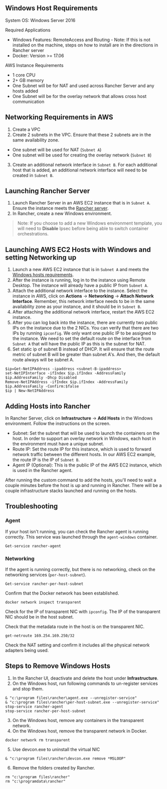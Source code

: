 ## Windows Host Requirements

System OS: Windows Server 2016

Required Applications
* Windows Features: RemoteAccess and Routing - Note: If this is not installed on the machine, steps on how to install are in the directions in Rancher server
* Docker: Version >= 17.06

AWS Instance Requirements
* 1 core CPU
* 2+ GB memory
* One Subnet will be for NAT and used across Rancher Server and any hosts added
* One Subnet will be for the overlay network that allows cross host communication 

## Networking Requirements in AWS

1. Create a VPC
2. Create 2 subnets in the VPC. Ensure that these 2 subnets are in the same availability zone.
  * One subnet will be used for NAT (`Subnet A`)
  * One subnet will be used for creating the overlay network (`Subnet B`)
3. Create an additional network interface in `Subnet B`. For each additional host that is added, an additional network interface will need to be created in `Subnet B`. 

## Launching Rancher Server

1. Launch Rancher Server in an AWS EC2 instance that is in `Subnet A`. Ensure the instance meets the [Rancher server](http://rancher.com/docs/rancher/v1.6/en/installing-rancher/installing-server/#requirements). 
2. In Rancher, create a new Windows environment. 
> Note: If you choose to add a new Windows environment template, you will need to **Disable** Ipsec before being able to switch container orchestrations. 

## Launching AWS EC2 Hosts with Windows and setting Networking up

1. Launch a new AWS EC2 instance that is in `Subnet A` and meets the [Windows hosts requirements](#windows-hosts-requirements).
2. After the instance is running, log in to the instance using Remote Desktop. The instance will already have a public IP from `Subnet A`. 
3. Attach the additional network interface to the instance. Select the instance in AWS, click on **Actions** -> **Networking** -> **Attach Network Interface**. Remember, this network interface needs to be in the same availability zone as your instance, and it should be in `Subnet B`. 
4. After attaching the additional network interface, restart the AWS EC2 instance.
5. After you can log back into the instance, there are currently two public IPs on the instance due to the 2 NICs. You can verify that there are two IPs by running `ipconfig`. We only want one public IP to be assigned to the instance. We need to set the default route on the interface from `Subnet A` that will have the public IP as this is the subnet for NAT. 
6. Set static ip of subnet B instead of DHCP. It will ensure that the route metric of subnet B will be greater than subnet A's. And then, the default route always will be subnet A.

```
$ip=Get-NetIPAddress -ipaddress <subnet-B-ipaddress>
set-NetIPInterface -ifIndex $ip.ifIndex -AddressFamily $ip.AddressFamily -Dhcp Disabled
Remove-NetIPAddress -ifIndex $ip.ifIndex -AddressFamily $ip.AddressFamily -Confirm:$false
$ip | New-NetIPAddress
```

## Adding Hosts into Rancher

In Rancher Server, click on **Infrastructure** -> **Add Hosts** in the Windows environment. Follow the instructions on the screen. 

* Subnet: Set the subnet that will be used to launch the containers on the host. In order to support an overlay network in Windows, each host in the environment must have a unique subnet.
* Route IP: Set the route IP for this instance, which is used to forward network traffic between the different hosts. In our AWS EC2 example, the route IP is the IP of `Subnet B`. 
* Agent IP (Optional): This is the public IP of the AWS EC2 instance, which is used in the Rancher agent. 

After running the custom command to add the hosts, you'll need to wait a couple minutes before the host is up and running in Rancher. There will be a couple infrastructure stacks launched and running on the hosts.

## Troubleshooting

### Agent
If your host isn't running, you can check the Rancher agent is running correctly. This service was launched through the `agent-windows` container. 

```
Get-service rancher-agent
```

### Networking 

If the agent is running correctly, but there is no networking, check on the networking services (`per-host-subnet`).

```
Get-service rancher-per-host-subnet
```

Confirm that the Docker network has been established.
```
docker network inspect transparent
```

Check for the IP of transparent NIC with `ipconfig`. The IP of the transparent NIC should be in the host subnet.

Check that the metadata route in the host is on the transparent NIC. 

```
get-netroute 169.254.169.250/32
```

Check the NAT setting and confirm it includes all the physical network adapters being used. 

## Steps to Remove Windows Hosts

1. In the Rancher UI, deactivate and delete the host under **Infrastructure**.
2. On the Windows host, run following commands to un-register services and stop them.
```
& "c:\program files\rancher\agent.exe --unregister-service"
& "c:\program files\rancher\per-host-subnet.exe --unregister-service"
stop-service rancher-agent
stop-service rancher-per-host-subnet
```

3. On the Windows host, remove any containers in the transparent network.
4. On the Windows host, remove the transparent network in Docker. 
```
docker network rm transparent
```
5. Use devcon.exe to uninstall the virtual NIC 
```
& "c:\program files\rancher\devcon.exe remove *MSLOOP"
```

6. Remove the folders created by Rancher.
```
rm "c:\program files\rancher"
rm "c:\programdata\rancher"
```